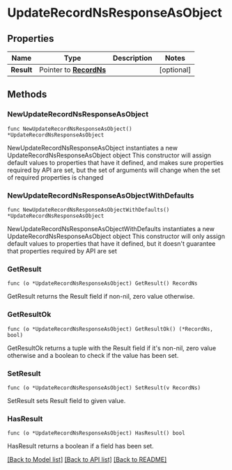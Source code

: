 # UpdateRecordNsResponseAsObject

## Properties

Name | Type | Description | Notes
------------ | ------------- | ------------- | -------------
**Result** | Pointer to [**RecordNs**](RecordNs.md) |  | [optional] 

## Methods

### NewUpdateRecordNsResponseAsObject

`func NewUpdateRecordNsResponseAsObject() *UpdateRecordNsResponseAsObject`

NewUpdateRecordNsResponseAsObject instantiates a new UpdateRecordNsResponseAsObject object
This constructor will assign default values to properties that have it defined,
and makes sure properties required by API are set, but the set of arguments
will change when the set of required properties is changed

### NewUpdateRecordNsResponseAsObjectWithDefaults

`func NewUpdateRecordNsResponseAsObjectWithDefaults() *UpdateRecordNsResponseAsObject`

NewUpdateRecordNsResponseAsObjectWithDefaults instantiates a new UpdateRecordNsResponseAsObject object
This constructor will only assign default values to properties that have it defined,
but it doesn't guarantee that properties required by API are set

### GetResult

`func (o *UpdateRecordNsResponseAsObject) GetResult() RecordNs`

GetResult returns the Result field if non-nil, zero value otherwise.

### GetResultOk

`func (o *UpdateRecordNsResponseAsObject) GetResultOk() (*RecordNs, bool)`

GetResultOk returns a tuple with the Result field if it's non-nil, zero value otherwise
and a boolean to check if the value has been set.

### SetResult

`func (o *UpdateRecordNsResponseAsObject) SetResult(v RecordNs)`

SetResult sets Result field to given value.

### HasResult

`func (o *UpdateRecordNsResponseAsObject) HasResult() bool`

HasResult returns a boolean if a field has been set.


[[Back to Model list]](../README.md#documentation-for-models) [[Back to API list]](../README.md#documentation-for-api-endpoints) [[Back to README]](../README.md)


